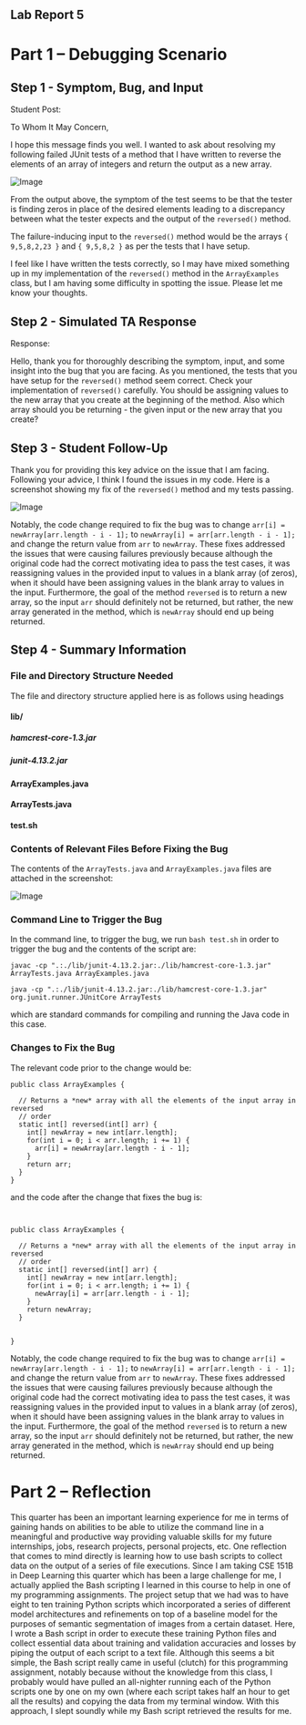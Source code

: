 ## Lab Report 5

# Part 1 – Debugging Scenario

## Step 1 - Symptom, Bug, and Input

Student Post:

To Whom It May Concern,

I hope this message finds you well. I wanted to ask about resolving my following failed JUnit tests of a method that I have written to reverse the elements of an array of integers and return the output as a new array. 

![Image](https://r800360.github.io/cse15l-lab-reports/Images/Lab5/StudentEdStemScreenshot.png)

From the output above, the symptom of the test seems to be that the tester is finding zeros in place of the desired elements leading to a discrepancy between what the tester expects and the output of the `reversed()` method.

The failure-inducing input to the `reversed()` method would be the arrays `{ 9,5,8,2,23 }` and `{ 9,5,8,2 }` as per the tests that I have setup.

I feel like I have written the tests correctly, so I may have mixed something up in my implementation of the `reversed()` method in the `ArrayExamples` class, but I am having some difficulty in spotting the issue. Please let me know your thoughts.

## Step 2 - Simulated TA Response

Response:

Hello, thank you for thoroughly describing the symptom, input, and some insight into the bug that you are facing. As you mentioned, the tests that you have setup for the `reversed()` method seem correct. Check your implementation of `reversed()` carefully. You should be assigning values to the new array that you create at the beginning of the method. Also which array should you be returning - the given input or the new array that you create?

## Step 3 - Student Follow-Up

Thank you for providing this key advice on the issue that I am facing. Following your advice, I think I found the issues in my code. Here is a screenshot showing my fix of the `reversed()` method and my tests passing.

![Image](https://r800360.github.io/cse15l-lab-reports/Images/Lab5/StudentEdStemScreenshot2.png)

Notably, the code change required to fix the bug was to change `arr[i] = newArray[arr.length - i - 1];` to `newArray[i] = arr[arr.length - i - 1];` and change the return value from `arr` to `newArray`.
These fixes addressed the issues that were causing failures previously because although the original code had the correct motivating idea to pass the test cases, it was reassigning values in the provided input to values in a blank array (of zeros), when it should have been assigning values in the blank array to values in the input. Furthermore, the goal of the method `reversed` is to return a new array, so the input `arr` should definitely not be returned, but rather, the new array generated in the method, which is `newArray` should end up being returned.

## Step 4 - Summary Information

### File and Directory Structure Needed

The file and directory structure applied here is as follows using headings

#### lib/
##### hamcrest-core-1.3.jar
##### junit-4.13.2.jar
#### ArrayExamples.java
#### ArrayTests.java
#### test.sh

### Contents of Relevant Files Before Fixing the Bug

The contents of the `ArrayTests.java` and `ArrayExamples.java` files are attached in the screenshot:

![Image](https://r800360.github.io/cse15l-lab-reports/Images/Lab5/StudentEdStemScreenshot.png)


### Command Line to Trigger the Bug

In the command line, to trigger the bug, we run `bash test.sh` in order to trigger the bug and the contents of the script are:

```
javac -cp ".:./lib/junit-4.13.2.jar:./lib/hamcrest-core-1.3.jar" ArrayTests.java ArrayExamples.java

java -cp ".:./lib/junit-4.13.2.jar:./lib/hamcrest-core-1.3.jar" org.junit.runner.JUnitCore ArrayTests
```

which are standard commands for compiling and running the Java code in this case.


### Changes to Fix the Bug

The relevant code prior to the change would be:

```
public class ArrayExamples {

  // Returns a *new* array with all the elements of the input array in reversed
  // order
  static int[] reversed(int[] arr) {
    int[] newArray = new int[arr.length];
    for(int i = 0; i < arr.length; i += 1) {
      arr[i] = newArray[arr.length - i - 1];
    }
    return arr;
  }
}
```

and the code after the change that fixes the bug is:

```


public class ArrayExamples {

  // Returns a *new* array with all the elements of the input array in reversed
  // order
  static int[] reversed(int[] arr) {
    int[] newArray = new int[arr.length];
    for(int i = 0; i < arr.length; i += 1) {
      newArray[i] = arr[arr.length - i - 1];
    }
    return newArray;
  }


}

```

Notably, the code change required to fix the bug was to change `arr[i] = newArray[arr.length - i - 1];` to `newArray[i] = arr[arr.length - i - 1];` and change the return value from `arr` to `newArray`.
These fixes addressed the issues that were causing failures previously because although the original code had the correct motivating idea to pass the test cases, it was reassigning values in the provided input to values in a blank array (of zeros), when it should have been assigning values in the blank array to values in the input. Furthermore, the goal of the method `reversed` is to return a new array, so the input `arr` should definitely not be returned, but rather, the new array generated in the method, which is `newArray` should end up being returned.


# Part 2 – Reflection

This quarter has been an important learning experience for me in terms of gaining hands on abilities to be able to utilize the command line in a meaningful and productive way providing valuable skills for my future internships, jobs, research projects, personal projects, etc. One reflection that comes to mind directly is learning how to use bash scripts to collect data on the output of a series of file executions. Since I am taking CSE 151B in Deep Learning this quarter which has been a large challenge for me, I actually applied the Bash scripting I learned in this course to help in one of my programming assignments. The project setup that we had was to have eight to ten training Python scripts which incorporated a series of different model architectures and refinements on top of a baseline model for the purposes of semantic segmentation of images from a certain dataset. Here, I wrote a Bash script in order to execute these training Python files and collect essential data about training and validation accuracies and losses by piping the output of each script to a text file. Although this seems a bit simple, the Bash script really came in useful (clutch) for this programming assignment, notably because without the knowledge from this class, I probably would have pulled an all-nighter running each of the Python scripts one by one on my own (where each script takes half an hour to get all the results) and copying the data from my terminal window. With this approach, I slept soundly while my Bash script retrieved the results for me.
